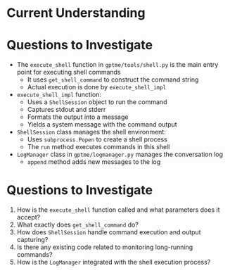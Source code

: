 # Current Understanding

# Questions to Investigate

- The `execute_shell` function in `gptme/tools/shell.py` is the main entry point for executing shell commands
  - It uses `get_shell_command` to construct the command string
  - Actual execution is done by `execute_shell_impl`
- `execute_shell_impl` function:
  - Uses a `ShellSession` object to run the command
  - Captures stdout and stderr
  - Formats the output into a message
  - Yields a system message with the command output
- `ShellSession` class manages the shell environment:
  - Uses `subprocess.Popen` to create a shell process
  - The `run` method executes commands in this shell
- `LogManager` class in `gptme/logmanager.py` manages the conversation log
  - `append` method adds new messages to the log

# Questions to Investigate

1. How is the `execute_shell` function called and what parameters does it accept?
2. What exactly does `get_shell_command` do?
3. How does `ShellSession` handle command execution and output capturing?
4. Is there any existing code related to monitoring long-running commands?
5. How is the `LogManager` integrated with the shell execution process?